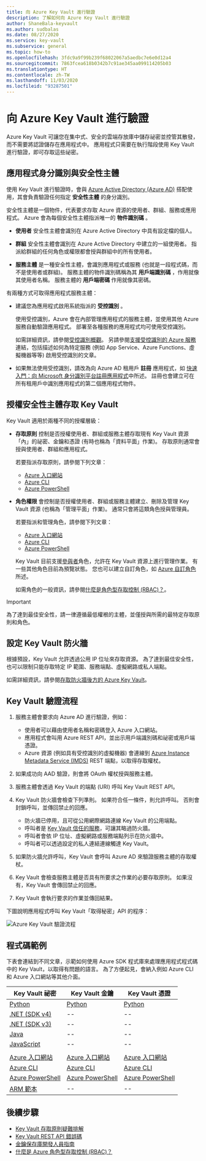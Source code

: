 ```yaml
---
title: 向 Azure Key Vault 進行驗證
description: 了解如何向 Azure Key Vault 進行驗證
author: ShaneBala-keyvault
ms.author: sudbalas
ms.date: 08/27/2020
ms.service: key-vault
ms.subservice: general
ms.topic: how-to
ms.openlocfilehash: 3fdc9a9f99b239f68022067a5aedbc7e6e0d12a4
ms.sourcegitcommit: 7863fcea618b0342b7c91ae345aa099114205b03
ms.translationtype: HT
ms.contentlocale: zh-TW
ms.lasthandoff: 11/03/2020
ms.locfileid: "93287501"
---
```

# <a name="authenticate-to-azure-key-vault"></a>向 Azure Key Vault 進行驗證

Azure Key Vault 可讓您在集中式、安全的雲端存放庫中儲存祕密並控管其散發，而不需要將認證儲存在應用程式中。 應用程式只需要在執行階段使用 Key Vault 進行驗證，即可存取這些祕密。

## <a name="app-identity-and-security-principals"></a>應用程式身分識別與安全性主體

使用 Key Vault 進行驗證時，會與 [Azure Active Directory (Azure AD)](../../active-directory/fundamentals/active-directory-whatis.md) 搭配使用，其會負責驗證任何指定 **安全性主體** 的身分識別。

安全性主體是一個物件，代表要求存取 Azure 資源的使用者、群組、服務或應用程式。 Azure 會為每個安全性主體指派唯一的 **物件識別碼** 。

* **使用者** 安全性主體會識別在 Azure Active Directory 中具有設定檔的個人。

* **群組** 安全性主體會識別在 Azure Active Directory 中建立的一組使用者。 指派給群組的任何角色或權限都會授與群組中的所有使用者。

* **服務主體** 是一種安全性主體，會識別應用程式或服務 (也就是一段程式碼，而不是使用者或群組)。 服務主體的物件識別碼稱為其 **用戶端識別碼** ，作用就像其使用者名稱。 服務主體的 **用戶端密碼** 作用就像其密碼。

有兩種方式可取得應用程式服務主體：

* 建議您為應用程式啟用系統指派的 **受控識別** 。

    使用受控識別，Azure 會在內部管理應用程式的服務主體，並使用其他 Azure 服務自動驗證應用程式。 部署至各種服務的應用程式均可使用受控識別。

    如需詳細資訊，請參閱[受控識別概觀](../../active-directory/managed-identities-azure-resources/overview.md)。 另請參閱[支援受控識別的 Azure 服務](../../active-directory/managed-identities-azure-resources/services-support-managed-identities.md)連結，包括描述如何為特定服務 (例如 App Service、Azure Functions、虛擬機器等等) 啟用受控識別的文章。

* 如果無法使用受控識別，請改為向 Azure AD 租用戶 **註冊** 應用程式，如 [快速入門：向 Microsoft 身分識別平台註冊應用程式](../../active-directory/develop/quickstart-register-app.md)中所述。 註冊也會建立可在所有租用戶中識別應用程式的第二個應用程式物件。

## <a name="authorize-a-security-principal-to-access-key-vault"></a>授權安全性主體存取 Key Vault

Key Vault 適用於兩種不同的授權層級：

- **存取原則** 控制是否授權使用者、群組或服務主體存取現有 Key Vault 資源「內」的祕密、金鑰和憑證 (有時也稱為「資料平面」作業)。 存取原則通常會授與使用者、群組和應用程式。

    若要指派存取原則，請參閱下列文章：

    - [Azure 入口網站](assign-access-policy-portal.md)
    - [Azure CLI](assign-access-policy-cli.md)
    - [Azure PowerShell](assign-access-policy-portal.md)

- **角色權限** 會控制是否授權使用者、群組或服務主體建立、刪除及管理 Key Vault 資源 (也稱為「管理平面」作業)。 通常只會將這類角色授與管理員。
 
    若要指派和管理角色，請參閱下列文章：

    - [Azure 入口網站](../../role-based-access-control/role-assignments-portal.md)
    - [Azure CLI](../../role-based-access-control/role-assignments-cli.md)
    - [Azure PowerShell](../../role-based-access-control/role-assignments-powershell.md)

    Key Vault 目前支援[參與者](../../role-based-access-control/built-in-roles.md#key-vault-contributor)角色，允許在 Key Vault 資源上進行管理作業。 有一些其他角色目前為預覽狀態。 您也可以建立自訂角色，如 [Azure 自訂角色](../../role-based-access-control/custom-roles.md)所述。

    如需角色的一般資訊，請參閱[什麼是角色型存取控制 (RBAC)？](../../role-based-access-control/overview.md)。


> [!IMPORTANT]
> 為了達到最佳安全性，請一律遵循最低權裉的主體，並僅授與所需的最特定存取原則和角色。 
    
## <a name="configure-the-key-vault-firewall"></a>設定 Key Vault 防火牆

根據預設，Key Vault 允許透過公用 IP 位址來存取資源。 為了達到最佳安全性，也可以限制只能存取特定 IP 範圍、服務端點、虛擬網路或私人端點。

如需詳細資訊，請參閱[存取防火牆後方的 Azure Key Vault](./access-behind-firewall.md)。


## <a name="the-key-vault-authentication-flow"></a>Key Vault 驗證流程

1. 服務主體會要求向 Azure AD 進行驗證，例如：
    * 使用者可以藉由使用者名稱和密碼登入 Azure 入口網站。
    * 應用程式會叫用 Azure REST API，並出示用戶端識別碼和祕密或用戶端憑證。
    * Azure 資源 (例如具有受控識別的虛擬機器) 會連線到 [Azure Instance Metadata Service (IMDS)](../../virtual-machines/windows/instance-metadata-service.md) REST 端點，以取得存取權杖。

1. 如果成功向 AAD 驗證，則會將 OAuth 權杖授與服務主體。

1. 服務主體會透過 Key Vault 的端點 (URI) 呼叫 Key Vault REST API。

1. Key Vault 防火牆會檢查下列準則。 如果符合任一條件，則允許呼叫。 否則會封鎖呼叫，並傳回禁止的回應。

    * 防火牆已停用，且可從公用網際網路連線 Key Vault 的公用端點。
    * 呼叫者是 [Key Vault 信任的服務](./overview-vnet-service-endpoints.md#trusted-services)，可讓其略過防火牆。
    * 呼叫者會依 IP 位址、虛擬網路或服務端點列示在防火牆中。
    * 呼叫者可以透過設定的私人連結連線觸達 Key Vault。    

1. 如果防火牆允許呼叫，Key Vault 會呼叫 Azure AD 來驗證服務主體的存取權杖。

1. Key Vault 會檢查服務主體是否具有所要求之作業的必要存取原則。 如果沒有，Key Vault 會傳回禁止的回應。

1. Key Vault 會執行要求的作業並傳回結果。

下圖說明應用程式呼叫 Key Vault「取得秘密」API 的程序：

![Azure Key Vault 驗證流程](../media/authentication/authentication-flow.png)

## <a name="code-examples"></a>程式碼範例

下表會連結到不同文章，示範如何使用 Azure SDK 程式庫來處理應用程式程式碼中的 Key Vault，以取得有問題的語言。 為了方便起見，會納入例如 Azure CLI 和 Azure 入口網站等其他介面。

| Key Vault 祕密 | Key Vault 金鑰 | Key Vault 憑證 |
|  --- | --- | --- |
| [Python](../secrets/quick-create-python.md) | [Python](../keys/quick-create-python.md) | [Python](../certificates/quick-create-python.md) | 
| [.NET (SDK v4)](../secrets/quick-create-net.md) | -- | -- |
| [.NET (SDK v3)](https://dotnet.microsoft.com/download/dotnet-core/3.0) | -- | -- |
| [Java](../secrets/quick-create-java.md) | -- | -- |
| [JavaScript](../secrets/quick-create-node.md) | -- | -- | 
| | | |
| [Azure 入口網站](../secrets/quick-create-portal.md) | [Azure 入口網站](../keys/quick-create-portal.md) | [Azure 入口網站](../certificates/quick-create-portal.md) |
| [Azure CLI](../secrets/quick-create-cli.md) | [Azure CLI](../keys/quick-create-cli.md) | [Azure CLI](../certificates/quick-create-cli.md) |
| [Azure PowerShell](../secrets/quick-create-powershell.md) | [Azure PowerShell](../keys/quick-create-powershell.md) | [Azure PowerShell](../certificates/quick-create-powershell.md) |
| [ARM 範本](../secrets/quick-create-net.md) | -- | -- |

## <a name="next-steps"></a>後續步驟

- [Key Vault 存取原則疑難排解](troubleshooting-access-issues.md)
- [Key Vault REST API 錯誤碼](rest-error-codes.md)
- [金鑰保存庫開發人員指南](developers-guide.md)
- [什麼是 Azure 角色型存取控制 (RBAC)？](../../role-based-access-control/overview.md)